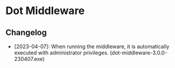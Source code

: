 # Dot Middleware

## Changelog
- [2023-04-07]: When running the middleware, it is automatically executed with administrator privileges. (dot-middleware-3.0.0-230407.exe)